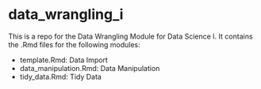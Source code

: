 # data_wrangling_i

This is a repo for the Data Wrangling Module for Data Science I. It contains the .Rmd files for the following modules:

* template.Rmd: Data Import
* data_manipulation.Rmd: Data Manipulation
* tidy_data.Rmd: Tidy Data

